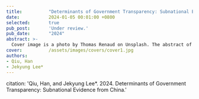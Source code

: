 ```yaml
---
title:          "Determinants of Government Transparency: Subnational Evidence from China."
date:           2024-01-05 00:01:00 +0800
selected:       true
pub_post:       'Under review.'
pub_date:       "2024"
abstract: >-
  Cover image is a photo by Thomas Renaud on Unsplash. The abstract of the publication is meant to be a TLDR (very brief summary with 1~2 sentences) of your paper.
cover:          /assets/images/covers/cover1.jpg
authors:
- Qiu, Han
- Jekyung Lee*
---
```



citation: 'Qiu, Han, and Jekyung Lee*. 2024. Determinants of Government Transparency: Subnational Evidence from China.'
